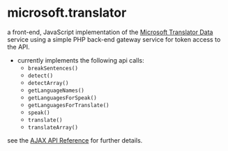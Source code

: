 microsoft.translator
====================
a front-end, JavaScript implementation of the [Microsoft Translator Data](https://datamarket.azure.com/dataset/bing/microsofttranslator "Microsoft Translator Data") service using a simple PHP back-end gateway service for token access to the API.

* currently implements the following api calls:
  * `breakSentences()`
  * `detect()`
  * `detectArray()`
  * `getLanguageNames()`
  * `getLanguagesForSpeak()`
  * `getLanguagesForTranslate()`
  * `speak()`
  * `translate()`
  * `translateArray()`

see the [AJAX API Reference](http://msdn.microsoft.com/en-us/library/ff512404.aspx "AJAX API Reference") for further details.